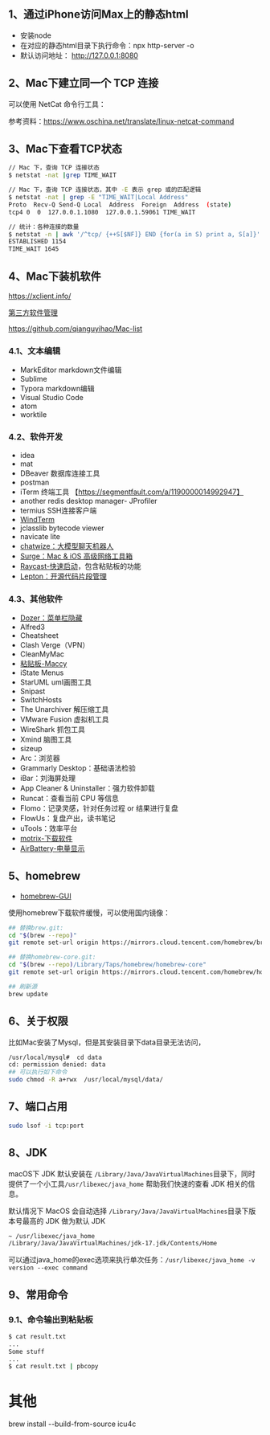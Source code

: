## 1、通过iPhone访问Max上的静态html

- 安装node
- 在对应的静态html目录下执行命令：npx http-server -o
- 默认访问地址：  http://127.0.0.1:8080 

## 2、Mac下建立同一个 TCP 连接

可以使用 NetCat 命令行工具：

参考资料：https://www.oschina.net/translate/linux-netcat-command


## 3、Mac下查看TCP状态

```bash
// Mac 下，查询 TCP 连接状态
$ netstat -nat |grep TIME_WAIT

// Mac 下，查询 TCP 连接状态，其中 -E 表示 grep 或的匹配逻辑
$ netstat -nat | grep -E "TIME_WAIT|Local Address"
Proto  Recv-Q Send-Q Local  Address  Foreign  Address  (state)
tcp4 0  0  127.0.0.1.1080  127.0.0.1.59061 TIME_WAIT

// 统计：各种连接的数量
$ netstat -n | awk '/^tcp/ {++S[$NF]} END {for(a in S) print a, S[a]}'
ESTABLISHED 1154
TIME_WAIT 1645
```

## 4、Mac下装机软件

https://xclient.info/

[第三方软件管理](https://aerolite.dev/applite)

https://github.com/qianguyihao/Mac-list

### 4.1、文本编辑

- MarkEditor  markdown文件编辑
- Sublime
- Typora    markdown编辑
- Visual Studio Code
- atom
- worktile

### 4.2、软件开发

- idea
- mat
- DBeaver   数据库连接工具
- postman
- iTerm   终端工具 【https://segmentfault.com/a/1190000014992947】
- another redis desktop manager- JProfiler
- termius  SSH连接客户端
- [WindTerm](https://github.com/kingToolbox/WindTerm)
- jclasslib bytecode viewer
- navicate lite
- [chatwize：大模型聊天机器人](https://chatwise.app/)
- [Surge：Mac & iOS 高级网络工具箱](https://nssurge.com/)
- [Raycast-快速启动](https://www.raycast.com/)，包含粘贴板的功能
- [Lepton：开源代码片段管理](https://hackjutsu.com/Lepton/)

### 4.3、其他软件

- [Dozer：菜单栏隐藏](https://github.com/Mortennn/Dozer)
- Alfred3
- Cheatsheet
- Clash Verge（VPN）
- CleanMyMac
- [粘贴板-Maccy](https://maccy.app/)
- iState Menus
- StarUML       uml画图工具
- Snipast
- SwitchHosts
- The Unarchiver   解压缩工具
- VMware Fusion  虚拟机工具
- WireShark   抓包工具
- Xmind     脑图工具
- sizeup
- Arc：浏览器
- Grammarly Desktop：基础语法检验
- iBar：刘海屏处理
- App Cleaner & Uninstaller：强力软件卸载
- Runcat：查看当前 CPU 等信息
- Flomo：记录灵感，针对任务过程 or 结果进行复盘
- FlowUs：复盘产出，读书笔记
- uTools：效率平台
- [motrix-下载软件](https://motrix.app/)
- [AirBattery-电量显示](https://github.com/lihaoyun6/AirBattery)

## 5、homebrew

- [homebrew-GUI](https://github.com/milanvarady/Applite)

使用homebrew下载软件缓慢，可以使用国内镜像：
```bash
## 替换brew.git:
cd "$(brew --repo)"
git remote set-url origin https://mirrors.cloud.tencent.com/homebrew/brew.git

## 替换homebrew-core.git:
cd "$(brew --repo)/Library/Taps/homebrew/homebrew-core"
git remote set-url origin https://mirrors.cloud.tencent.com/homebrew/homebrew-core.git

## 刷新源
brew update
```

## 6、关于权限

比如Mac安装了Mysql，但是其安装目录下data目录无法访问，
```sh
/usr/local/mysql#  cd data
cd: permission denied: data
## 可以执行如下命令
sudo chmod -R a+rwx  /usr/local/mysql/data/
```

## 7、端口占用

```bash
sudo lsof -i tcp:port
```

## 8、JDK

macOS下 JDK 默认安装在 `/Library/Java/JavaVirtualMachines`目录下，同时提供了一个小工具`/usr/libexec/java_home` 帮助我们快速的查看 JDK 相关的信息。

默认情况下 MacOS 会自动选择 `/Library/Java/JavaVirtualMachines`目录下版本号最高的 JDK 做为默认 JDK
```bash
~ /usr/libexec/java_home
/Library/Java/JavaVirtualMachines/jdk-17.jdk/Contents/Home
```
可以通过java_home的exec选项来执行单次任务：`/usr/libexec/java_home -v version --exec command`

## 9、常用命令

### 9.1、命令输出到粘贴板

```bash
$ cat result.txt
...
Some stuff
...
$ cat result.txt | pbcopy
```


# 其他

brew install --build-from-source icu4c